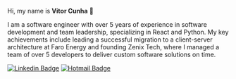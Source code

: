 Hi, my name is **Vitor Cunha** 👋

I am a software engineer with over 5 years of experience in software development and team leadership, specializing in React and Python. My key achievements include leading a successful migration to a client-server architecture at Faro Energy and founding Zenix Tech, where I managed a team of over 5 developers to deliver custom software solutions on time.

[![Linkedin Badge](https://img.shields.io/badge/-Vitor%20Cunha-00875f?style=flat-square&logo=Linkedin&logoColor=white&link=https://www.linkedin.com/in/vitor-cunha-82201a138/)](https://www.linkedin.com/in/vitor-cunha-82201a138/) 
[![Hotmail Badge](https://img.shields.io/badge/-Hotmail-0078D4?style=flat-square&logo=microsoft-outlook&logoColor=white&link=mailto:vitor.dc@hotmail.com)](mailto:vitor.dc@hotmail.com)
